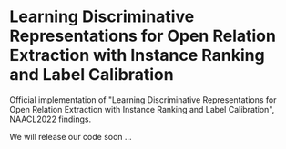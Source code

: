 # Learning Discriminative Representations for Open Relation Extraction with Instance Ranking and Label Calibration
Official implementation of "Learning Discriminative Representations for Open Relation Extraction with Instance Ranking and Label Calibration", NAACL2022 findings.

We will release our code soon ...

